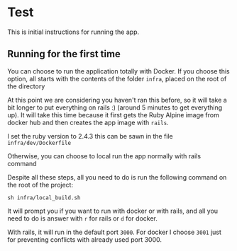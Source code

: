 # Test

This is initial instructions for running the app.

## Running for the first time
You can choose to run the application totally with Docker. If you choose this option, all starts with the contents of the folder `infra`, placed on the root of the directory

At this point we are considering you haven't ran this before, so it will take a bit longer to put everything on rails :)  (around 5 minutes to get everything up). It will take this time because it first gets the Ruby Alpine image from docker hub and then creates the app image with `rails`.

I set the ruby version to 2.4.3 this can be sawn in the file `infra/dev/Dockerfile`

Otherwise, you can choose to local run the app normally with rails command

Despite all these steps, all you need to do is run the following command on the root of the project:

```
sh infra/local_build.sh
```

It will prompt you if you want to run with docker or with rails, and all you need to do is answer with `r` for rails or `d` for docker.

With rails, it will run in the default port `3000`. For docker I choose `3001` just for preventing
conflicts with already used port 3000.
